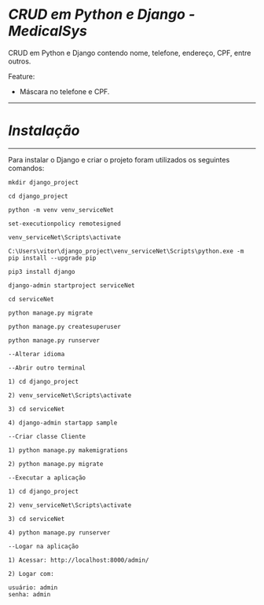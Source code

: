 # <b>_CRUD em Python e Django - MedicalSys_</b>
 
CRUD em Python e Django contendo nome, telefone, endereço, CPF, entre outros.

Feature: 

- Máscara no telefone e CPF.

----------------------
# <b>_Instalação_</b>
----------------------

Para instalar o Django e criar o projeto foram utilizados os seguintes comandos:

    mkdir django_project
    
    cd django_project
    
    python -m venv venv_serviceNet
    
    set-executionpolicy remotesigned
    
    venv_serviceNet\Scripts\activate
    
    C:\Users\vitor\django_project\venv_serviceNet\Scripts\python.exe -m pip install --upgrade pip
    
    pip3 install django
    
    django-admin startproject serviceNet
    
    cd serviceNet
    
    python manage.py migrate
    
    python manage.py createsuperuser
    
    python manage.py runserver
    
    --Alterar idioma   
    
    --Abrir outro terminal
    
    1) cd django_project
    
    2) venv_serviceNet\Scripts\activate
        
    3) cd serviceNet
    
    4) django-admin startapp sample
        
    --Criar classe Cliente
        
    1) python manage.py makemigrations
    
    2) python manage.py migrate
    
    --Executar a aplicação
    
    1) cd django_project
    
    2) venv_serviceNet\Scripts\activate

    3) cd serviceNet

    4) python manage.py runserver
    
    --Logar na aplicação
    
    1) Acessar: http://localhost:8000/admin/
    
    2) Logar com:
    
    usuário: admin
    senha: admin

    
    
    
    
 
    
 
    
